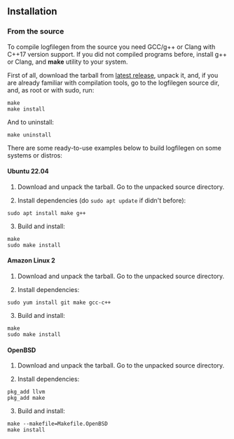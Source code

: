 ## Installation

### From the source

To compile logfilegen from the source you need GCC/g++ or Clang with C++17 version support. If you did not compiled programs before, install g++ or Clang, and **make** utility to your system.

First of all, download the tarball from [latest release](https://github.com/psemiletov/logfilegen/releases/latest), unpack it, and, if you are already familiar with compilation tools, go to the logfilegen source dir, and, as root or with sudo, run:

```console
make
make install
```

And to uninstall:

```console
make uninstall
```

There are some ready-to-use examples below to build logfilegen on some systems or distros:


#### Ubuntu 22.04

1. Download and unpack the tarball. Go to the unpacked source directory.

2. Install dependencies (do ```sudo apt update``` if didn't before):

```console
sudo apt install make g++
```

3. Build and install:

```console
make
sudo make install
```


#### Amazon Linux 2

1. Download and unpack the tarball. Go to the unpacked source directory.

2. Install dependencies:

```console
sudo yum install git make gcc-c++
```

3. Build and install:

```console
make
sudo make install
```


#### OpenBSD

1. Download and unpack the tarball. Go to the unpacked source directory.

2. Install dependencies:

```console
pkg_add llvm
pkg_add make
```
3. Build and install:


```console
make --makefile=Makefile.OpenBSD
make install
```

